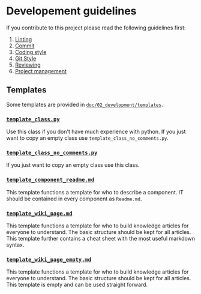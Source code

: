 # Developement guidelines

If you contribute to this project please read the following guidelines first:

1. [Linting](./02_linting.md)
2. [Commit](./03_commit.md)
3. [Coding style](./04_coding_style.md)
4. [Git Style](./05_git_workflow.md)
5. [Reviewing](./07_review_guideline.md)
6. [Project management](./08_project_management.md)

## Templates

Some templates are provided in [`doc/02_development/templates`](./templates).

### [`template_class.py`](./templates/template_class.py)

Use this class if you don't have much experience with python. If you just want to copy an empty class use `template_class_no_comments.py`.

### [`template_class_no_comments.py`](./templates/template_class_no_comments.py)

If you just want to copy an empty class use this class.

### [`template_component_readme.md`](./templates/template_component_readme.md)

This template functions a template for who to describe a component. IT should be contained in every component as `Readme.md`.

### [`template_wiki_page.md`](./templates/template_wiki_page.md)

This template functions a template for who to build knowledge articles for everyone to understand. The basic structure should be kept for all articles. This template further contains a cheat sheet with the most useful markdown syntax.

### [`template_wiki_page_empty.md`](./templates/template_wiki_page_empty.md)

This template functions a template for who to build knowledge articles for everyone to understand. The basic structure should be kept for all articles. This template is empty and can be used straight forward.
